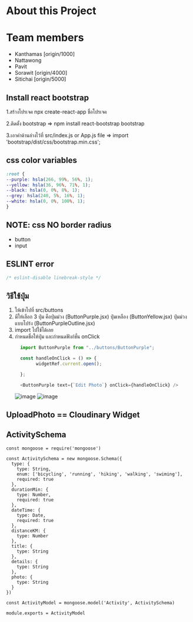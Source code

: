 # About this Project

# Team members

- Kanthamas [origin/1000]
- Nattawong
- Pavit
- Sorawit [origin/4000]
- Sitichai [origin/5000]

## Install react bootstrap
1.สร้างโปรเจค
npx create-react-app ชื่อโปรเจค

2.ติดตั้ง bootstrap =>
npm install react-bootstrap bootstrap

3.เอาคำด้านล่างไว้ที่ src/index.js or App.js file =>
import 'bootstrap/dist/css/bootstrap.min.css';

##  css color variables
```css
:root {
--purple: hsla(266, 99%, 56%, 1);
--yellow: hsla(36, 96%, 71%, 1);
--black: hsla(0, 0%, 8%, 1);
--grey: hsla(240, 5%, 16%, 1);
--white: hsla(0, 0%, 100%, 1);
}
```
## NOTE: css NO border radius 
- button
- input

## ESLINT error
```js
/* eslint-disable linebreak-style */
```
## วิธีใช้ปุ่ม 
1. ให้เข้าไปที่ src/buttons
2. มีให้เลือก 3 ปุ่ม คือปุ่มม่วง (ButtonPurple.jsx) ปุ่มเหลือง (ButtonYellow.jsx) ปุ่มม่วงแบบโปร่ง (ButtonPurpleOutline.jsx)
3. import ไปใช้ได้เลย  
4. กำหนดชื่อให้ปุ่ม และกำหนดฟังก์ชั่น onClick 
    ```js
      import ButtonPurple from "../buttons/ButtonPurple";

      const handleOnClick = () => {
            widgetRef.current.open();

      };

      <ButtonPurple text={`Edit Photo`} onClick={handleOnClick} />

    ```
    ![image](https://user-images.githubusercontent.com/114124443/206630530-61a39b9d-857c-4ee2-8095-655a6759f17f.png)
    ![image](https://user-images.githubusercontent.com/114124443/206630635-ae7e5c9b-6f2d-4aa1-a05c-8104adce05a3.png)

## UploadPhoto == Cloudinary Widget


## ActivitySchema
```JS
const mongoose = require('mongoose')

const ActivitySchema = new mongoose.Schema({  
  type: {
    type: String,
    enum: ['bicycling', 'running', 'hiking', 'walking', 'swiming'],
    required: true
  },
  durationMin: {
    type: Number,
    required: true
  },
  dateTime: {
    type: Date,
    required: true
  },
  distanceKM: {
    type: Number
  },
  title: {
    type: String
  },
  details: {
    type: String
  },
  photo: {
    type: String
  }
})

const ActivityModel = mongoose.model('Activity', ActivitySchema)

module.exports = ActivityModel
```
